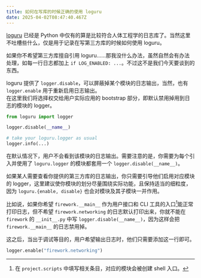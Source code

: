 ```yaml
---
title: 如何在写库的时候正确的使用 loguru
date: 2025-04-02T08:47:40.467Z
---
```


[loguru](https://loguru.readthedocs.io/en/stable/overview.html) 已经是 Python 中仅有的算是比较符合人体工程学的日志库了。当然这里不吐槽些什么，仅是用于记录在写第三方库的时候如何使用 loguru。

如果你不希望第三方库擅自引用 loguru……那我没什么办法，虽然自然会有办法处理，如每一行日志都加上 `if LOG_ENABLED: ...`。不过这不是我们今天要谈到的东西。

loguru 提供了 `logger.disable`，可以屏蔽掉某个模块的日志输出，当然，也有 `logger.enable` 用于重新启用日志输出。  
在这里我们将选择权交给用户实际应用的 bootstrap 部分，即默认禁用掉用到日志的模块的 logger。

```python
from loguru import logger

logger.disable(__name__)

# take your loguru.logger as usual
logger.info(...)
```

在默认情况下，用户不会看到该模块的日志输出。需要注意的是，你需要为每个引入并使用了 `loguru.logger` 的模块都套用一个 `logger.disable(__name__)`。

如果某人需要查看你提供的第三方库的日志输出，你只需要引导他们启用对应模块的 logger，这里建议使你模块的划分尽量围绕实际功能，且保持适当的细粒度，因为 `loguru.{enable, disable}` 也会对模块及其子模块一并作用。

比如说，如果你希望 `firework.__main__` 作为用户接口和 CLI 工具的入口[^1]能正常打印日志，但不希望 `firework.networking` 的日志默认打印出来，你就不能在 `firework` 的 `__init__.py` 中写 `logger.disable(__name__)`，因为这样会把 `firework.__main__` 的日志禁用掉。

这之后，当出于调试等目的，用户希望输出日志时，他们只需要添加这一行即可。

```python
logger.enable("firework.networking")
```

[^1]: 在 `project.scripts` 中填写相关条目，对应的模块会被创建 shell 入口。
